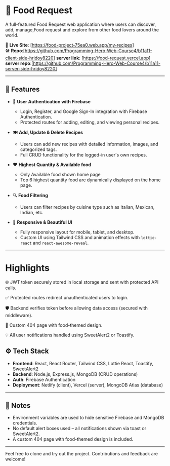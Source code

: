 # 🍲 Food Request

A full-featured Food Request web application where users can discover, add, manage,Food request and explore  from other food lovers around the world.

🔗 **Live Site**: [https://food-project-75ea0.web.app/my-recipes]  
🛠 **Repo**:[https://github.com/Programming-Hero-Web-Course4/b11a11-client-side-hridoy8220]
**server link**: [https://food-request.vercel.app]
**server repo**:[https://github.com/Programming-Hero-Web-Course4/b11a11-server-side-hridoy8220]

---

## 🚀 Features

- 🔐 **User Authentication with Firebase**
  - Login, Register, and Google Sign-In integration with Firebase Authentication.
  - Protected routes for adding, editing, and viewing personal recipes.

- 🍽️ **Add, Update & Delete Recipes**
  - Users can add new recipes with detailed information, images, and categorized tags.
  - Full CRUD functionality for the logged-in user's own recipes.

- ❤️ **Highest Quantity & Available food**
    - Only Available food shown home page
  - Top 6  highest quantity food are dynamically displayed on the home page.

- 🔍 **Food Filtering**
  - Users can filter recipes by cuisine type such as Italian, Mexican, Indian, etc.
  
- 🎨 **Responsive & Beautiful UI**
  - Fully responsive layout for mobile, tablet, and desktop.
  - Custom UI using Tailwind CSS and animation effects with `lottie-react` and `react-awesome-reveal`.

---
# Highlights
🌐 JWT token securely stored in local storage and sent with protected API calls.

✅ Protected routes redirect unauthenticated users to login.

🛡️ Backend verifies token before allowing data access (secured with middleware).

🎯 Custom 404 page with food-themed design.

💡 All user notifications handled using SweetAlert2 or Toastify.

## ⚙️ Tech Stack

- **Frontend**: React, React Router, Tailwind CSS, Lottie React, Toastify, SweetAlert2
- **Backend**: Node.js, Express.js, MongoDB (CRUD operations)
- **Auth**: Firebase Authentication
- **Deployment**: Netlify (client), Vercel (server), MongoDB Atlas (database)

---

## 📌 Notes

- Environment variables are used to hide sensitive Firebase and MongoDB credentials.
- No default alert boxes used – all notifications shown via toast or SweetAlert2.
- A custom 404 page with food-themed design is included.

---

Feel free to clone and try out the project. Contributions and feedback are welcome!


